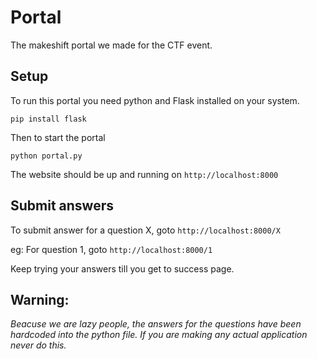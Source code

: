 # Portal

The makeshift portal we made for the CTF event. 

## Setup

To run this portal you need python and Flask installed on your system.
```
pip install flask
```

Then to start the portal

```
python portal.py
```
The website should be up and running on `http://localhost:8000`

## Submit answers

To submit answer for a question X, goto `http://localhost:8000/X`

eg: For question 1, goto `http://localhost:8000/1`

Keep trying your answers till you get to success page.


## Warning:
*Beacuse we are lazy people, the answers for the questions have been hardcoded into the python file. If you are making any actual application never do this.*
